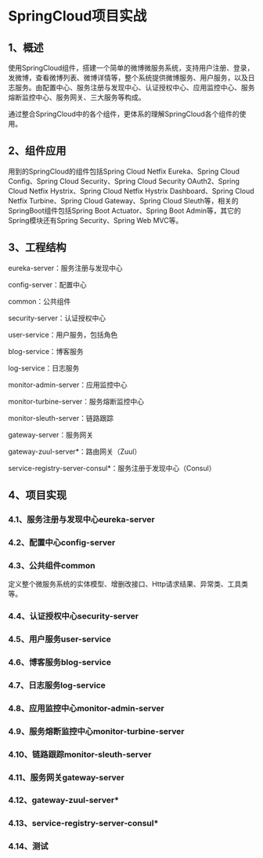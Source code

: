 # SpringCloud项目实战

## 1、概述

使用SpringCloud组件，搭建一个简单的微博微服务系统，支持用户注册、登录，发微博，查看微博列表、微博详情等，整个系统提供微博服务、用户服务，以及日志服务。由配置中心、服务注册与发现中心、认证授权中心、应用监控中心、服务熔断监控中心、服务网关、三大服务等构成。

通过整合SpringCloud中的各个组件，更体系的理解SpringCloud各个组件的使用。

## 2、组件应用

用到的SpringCloud的组件包括Spring Cloud Netfix Eureka、Spring Cloud Config、Spring Cloud Security、Spring Cloud Security OAuth2、Spring Cloud Netfix Hystrix、Spring Cloud Netfix Hystrix Dashboard、Spring Cloud Netfix Turbine、Spring Cloud Gateway、Spring Cloud Sleuth等，相关的SpringBoot组件包括Spring Boot Actuator、Spring Boot Admin等，其它的Spring模块还有Spring Security、Spring Web MVC等。

## 3、工程结构

eureka-server：服务注册与发现中心

config-server：配置中心

common：公共组件

security-server：认证授权中心

user-service：用户服务，包括角色

blog-service：博客服务

log-service：日志服务

monitor-admin-server：应用监控中心

monitor-turbine-server：服务熔断监控中心

monitor-sleuth-server：链路跟踪

gateway-server：服务网关

gateway-zuul-server*：路由网关（Zuul）

service-registry-server-consul*：服务注册于发现中心（Consul）

## 4、项目实现
### 4.1、服务注册与发现中心eureka-server

### 4.2、配置中心config-server

### 4.3、公共组件common

定义整个微服务系统的实体模型、增删改接口、Http请求结果、异常类、工具类等。

### 4.4、认证授权中心security-server

### 4.5、用户服务user-service

### 4.6、博客服务blog-service

### 4.7、日志服务log-service

### 4.8、应用监控中心monitor-admin-server

### 4.9、服务熔断监控中心monitor-turbine-server

### 4.10、链路跟踪monitor-sleuth-server

### 4.11、服务网关gateway-server

### 4.12、gateway-zuul-server*

### 4.13、service-registry-server-consul*

### 4.14、测试

